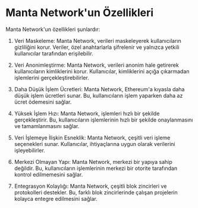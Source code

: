 # Manta Network'un Özellikleri

Manta Network'un özellikleri şunlardır:

1.  Veri Maskeleme: Manta Network, verileri maskeleyerek kullanıcıların gizliliğini korur. Veriler, özel anahtarlarla şifrelenir ve yalnızca yetkili kullanıcılar tarafından erişilebilir.
    
2.  Veri Anonimleştirme: Manta Network, verileri anonim hale getirerek kullanıcıların kimliklerini korur. Kullanıcılar, kimliklerini açığa çıkarmadan işlemlerini gerçekleştirebilirler.
    
3.  Daha Düşük İşlem Ücretleri: Manta Network, Ethereum'a kıyasla daha düşük işlem ücretleri sunar. Bu, kullanıcıların işlem yaparken daha az ücret ödemesini sağlar.
    
4.  Yüksek İşlem Hızı: Manta Network, işlemleri hızlı bir şekilde gerçekleştirir. Bu, kullanıcıların işlemlerinin hızlı bir şekilde onaylanmasını ve tamamlanmasını sağlar.
    
5.  Veri İşlemeye İlişkin Esneklik: Manta Network, çeşitli veri işleme seçenekleri sunar. Kullanıcılar, ihtiyaçlarına uygun olarak verilerini işleyebilirler.
    
6.  Merkezi Olmayan Yapı: Manta Network, merkezi bir yapıya sahip değildir. Bu, kullanıcıların işlemlerinin merkezi bir otorite tarafından kontrol edilmemesini sağlar.
    
7.  Entegrasyon Kolaylığı: Manta Network, çeşitli blok zincirleri ve protokolleri destekler. Bu, farklı blok zincirlerinde çalışan projelerin kolayca entegre edilmesini sağlar.

